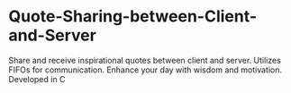 # Quote-Sharing-between-Client-and-Server
Share and receive inspirational quotes between client and server. Utilizes FIFOs for communication. Enhance your day with wisdom and motivation. Developed in C
